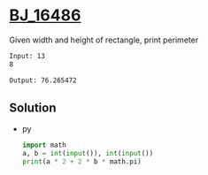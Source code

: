 # [BJ_16486](https://acmicpc.net/problem/16486)

Given width and height of rectangle, print perimeter

```txt
Input: 13
8

Output: 76.265472
```

## Solution

* py

  ```py
  import math
  a, b = int(input()), int(input())
  print(a * 2 + 2 * b * math.pi)
  ```
